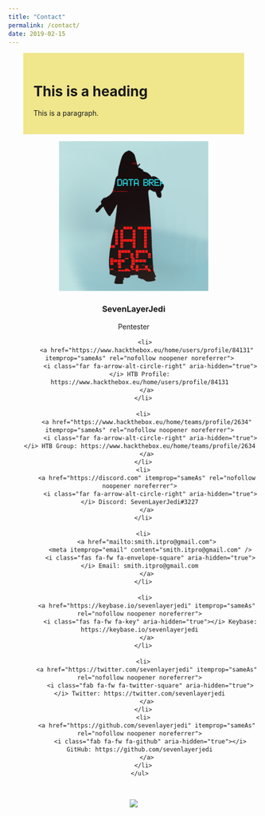```yaml
---
title: "Contact"
permalink: /contact/
date: 2019-02-15
---
```


<style>
  .container {
      width: 80%;
      margin: 0 auto;
      padding: 20px;
      background: #f0e68c;
  }
</style>



<div class="container">
    <h1>This is a heading</h1>
    <p>This is a paragraph.</p>
</div>

  


<div id="feed-meeee">
  <p align="center">
    <a class="author__avatar">
      <img src="/assets/images/avatar.png" alt="SevenLayerJedi" itemprop="image" />
    </a>
  </p>
</div>

<div style="width:1920px; margin:auto;">
    <script src="https://www.hackthebox.eu/badge/84131"></script>
</div>


<div id="wtf">
  <p align="center">
      <h3 class="author__name" itemprop="name" style="text-align: center;">SevenLayerJedi</h3>
      <p class="author__bio" itemprop="description" style="text-align: center;">
        Pentester
      </p>
  </p>
</div>



<div id="About-Meeee">
  <p align="center">
    <ul class="social-icons" style="text-align: center;">
    
       <li>
        <a href="https://www.hackthebox.eu/home/users/profile/84131" itemprop="sameAs" rel="nofollow noopener noreferrer">
          <i class="far fa-arrow-alt-circle-right" aria-hidden="true"></i> HTB Profile: https://www.hackthebox.eu/home/users/profile/84131
        </a>
      </li>

      <li>
        <a href="https://www.hackthebox.eu/home/teams/profile/2634" itemprop="sameAs" rel="nofollow noopener noreferrer">
          <i class="far fa-arrow-alt-circle-right" aria-hidden="true"></i> HTB Group: https://www.hackthebox.eu/home/teams/profile/2634
        </a>
      </li>
      <li>
        <a href="https://discord.com" itemprop="sameAs" rel="nofollow noopener noreferrer">
          <i class="far fa-arrow-alt-circle-right" aria-hidden="true"></i> Discord: SevenLayerJedi#3227
        </a>
      </li>
  
      <li>
        <a href="mailto:smith.itpro@gmail.com">
          <meta itemprop="email" content="smith.itpro@gmail.com" />
          <i class="fas fa-fw fa-envelope-square" aria-hidden="true"></i> Email: smith.itpro@gmail.com
        </a>
      </li>

       <li>
        <a href="https://keybase.io/sevenlayerjedi" itemprop="sameAs" rel="nofollow noopener noreferrer">
          <i class="fas fa-fw fa-key" aria-hidden="true"></i> Keybase: https://keybase.io/sevenlayerjedi
        </a>
      </li>

      <li>
        <a href="https://twitter.com/sevenlayerjedi" itemprop="sameAs" rel="nofollow noopener noreferrer">
          <i class="fab fa-fw fa-twitter-square" aria-hidden="true"></i> Twitter: https://twitter.com/sevenlayerjedi
        </a>
      </li>
      <li>
        <a href="https://github.com/sevenlayerjedi" itemprop="sameAs" rel="nofollow noopener noreferrer">
          <i class="fab fa-fw fa-github" aria-hidden="true"></i> GitHub: https://github.com/sevenlayerjedi
        </a>
      </li>
    </ul>
  </p>
</div>

<div id="feed-meeee">
  <br />
  <p align="center">
    <a style="display: inline-block;" href="https://paypal.me/kjs303">
      <img height="40" src="https://camo.githubusercontent.com/0e9e5cac101f7093336b4589c380ab5dcfdcbab0/68747470733a2f2f63646e2e6a7364656c6976722e6e65742f67682f74776f6c66736f6e2f70617970616c2d6769746875622d627574746f6e40312e302e302f646973742f627574746f6e2e737667" />
    </a>
  </p>
</div>

